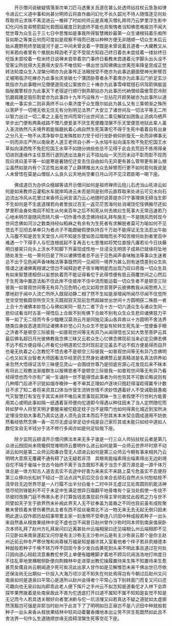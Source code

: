 <!-- { "loadSidebar": true } -->
　　开示僧问说破疑情落渐次单刀匹马透重关且道在甚么处透师拈拄杖云急急如律令进云仁义道中事和尚甚分明师云将直作曲问幻化不长久韶光不待人随情逐见何处荐取师云求珠不离泥进云一椎碎了时如何师云是真难灭僧礼拜师乃云梦里浮生影中幻化闪烁变易劈箭韶光若图延缓度日到底终不能也具惭愧者当知佛恩难报岂不闻大觉世尊为众生云于三七日中思惟如是事我所得智慧微妙最第一众生诸根钝着乐痴所盲如斯之等类云何而可度如是观察不得而已故以种种方便无非随顺一切众生末后云始从鹿野苑终至跋提河于是二中间未曾说着一字既是未曾说着且道者一大藏教又从何来若向者里有个推脱处释迦老子定不受屈方知自己终日着衣未尝挂着一缕丝终日吃饭未尝咬着一粒米终日说禅未尝举着宗门事终日看教未尝道着元字脚头出头没不受客尘所扰得大无畏得大安乐不唯信知一佛出世当知佛佛出世离兜率降皇宫成正觉转法轮度众生入涅槃分明亦为此事传正法眼授受不绝亦为此事达磨面壁神光断臂百丈被喝临济吃棒亦为此事长庆坐破七个蒲团胁尊者永不着席亦为此事云门折足玄沙筑指亦为此事睦州见僧便道现成公案放你三十棒亦为此事雪峰辊毬石巩驾箭俱胝竖指秘魔擎杈亦为此事天下老宿逆行顺行倒弄颠拈亦为此事历代衲僧经霜傲雪忍冷耐饥磨肩踵足毁形割爱亦为此事四十九年巧设殊方一旦拈花开颜笑破亦为此事所以道唯此一事实余二则非真终不以小乘济度于众生既尔如此为甚么又有三乘顿渐之殊所以菩萨于一切境无依无住无有分别明见法界广大安立了诸世间及一切法平等无二所以智力出过一切二乘之上虽在世间而常行出世间法二乘见解犹如困鱼止沥病鸟栖芦举步出门便有两条岐路不憎凡便爱圣不厌生死便趣涅槃不乐天堂便恶地狱此辈人虽入圣流依然凡夫境界若能揩磨执着心病自然生死笼罩佗不得于生死中着着自有出身之分凡无一物不从清净智中显发殊胜妙力至于经行坐卧俯仰折旋无一处而非佛事无一则而非庄严所以南泉老人道王老师自小养一头水牯牛拟向溪东牧不免犯佗国王水草拟向溪西牧不免犯佗国王水草不如随分纳些些总不见得于此会去荒田不拣用得亲切进则逢缘作主任意而行退则透出法身片云不挂灿灿一天历历未动不彰而彰不现而现曰贤曰圣平等一如是寒是暑随佗迁变去住自由如鸟无异更有甚么管带更有甚么根尘虽然如是内有个汉忿性出来收了止静牌推出大众去掉臂而行更不如何若何我说是人未曾悟在莫是山僧屈人么良久云天地尚空秦日月山河不见汉君臣喝一喝下座。

　　佛成道日为办供众檀越等请开示僧问如何是祖师禅师云抱儿石虎当山吼进云如何是如来教师云灌稻水车就岸鸣进云未否是同是别师云直荐取来处进云可见水向石边流出冷风从花里过来香师云闲言语乃云心地随时说菩提亦只宁事理俱无碍当生即不生如何是不生底道理若向者里放过百无一返茫茫苦海何处消竭饶佗伎俩搬尽还如梦里积金身处南阎不知生从何来百年之后不知死从何去故曰生死事大无常迅速若乃心地未明尽是随风而转凡俱一切作善作恶念佛持经礼拜布施无一不是随风而转现今世间念佛如河沙之数类持经似稻麻之有余有为生死者有求解脱者莫可为喻如何不见悟去不见彻去单单只为者点子不能觑破假使执持百千万劫不能得证无生法忍出牛胎入马腹不知是苦生天堂住人间不知是乐譬如苦瓜暗暗而长不知苦根何处到者里百中难遇一个下得手人与佗连根拔起不复再去七七思惟如将梵位直授凡庸若论今日扶藤明日接架只向头上沃水不知脚下开渠现成性地一旦浸没无明苦子成熟已就缘将坠地随处发生一枯一荣何日是了所以诸佛悟者总不出于见色闻声香味触法等事众生迷者总不出于见色闻声香味触法等事既然同一见闻同一境界为甚么则有迷悟差别众生执情谓之迷诸佛离相谓之悟岂不闻释迦老子夜半睹明星而出现乃叹曰奇哉一切众生具有如来智慧德相但以妄想执着而不能证得看佗于此得悟便有慈云荫覆世间之心然后于生死海中置造法船不住此岸不住彼岸不住中流而能运载一切众生者不是顿空三际彼我一如普观世间等无有异乃见色明心也又如观世音菩萨云彼佛教我从闻思修入三摩地初于闻中入流亡所所入既寂动静二相了然不生如是渐增闻所闻尽尽闻不住觉所觉空空觉极圆空所空灭生灭既寂寂灭现前忽然超越世出世间十方圆明获二殊胜一者上合十方诸佛本妙觉心与佛如来同一慈力二者下合十方一切六道众生与诸众生同一悲仰试看当时古圣一得悟后上合故不别有佛下合故不别有众生众生悲仰诸佛慈力平等一如了无二径而今多少瞌睡汉莫测云月是同独见溪山各异故以十方圆明不舍法界随类应身拔恶道苦同证诸佛本妙觉心只为众生不觉妄有轮转生死先圣一觉便垂手眼之济者不是顿空三际彼我一如普观世间等无有异乃从闻得悟也又如大势至菩萨云其最后佛名超日月光彼佛教我念佛三昧又云若众生心忆佛念佛现前当来必定见佛去佛不远不假方便自得心开看佗分明道若忆念时现前定见虽去不远不假方便曷得而自开也毫无执着之心怎教佗不悟去者不是顿空三际彼我一如普观世间等无有异乃念佛明心也又如天台智者大师因看法华经至药王然身处诸佛赞云是真精进是名真法供养如来忽然大悟得证法华三昧便见灵山一会围绕世尊乃是彻底穷源心花发现后来不昧本有将此三观教法渐接群生以报佛恩者不是顿空三际彼我一如普观世间等无有异乃看经得悟也而今亦有广闻一生诵持一世不能得悟此事者为何也穷其不可数论略说则有几种障门后进不识犹如烟寺晚钟一者不审其正理如卢逐块只图赶得溜趁得赢专计数目不求了知二者将来资其口体当作营生流转世情不求妙悟遇着好人不受诫勖鼓愚痴气灭智慧灯有宝在手其实未辨不唯后来苦事现前冥昧一生三者假使不行世利方能善用其心或明此事如隔一纸遇着盲师便向佗道即今得遇以种往因未了当人定然随佗而转如梦中人将至天明才要醒来被佗稳定枕子岂不是障门也如何得离化城近到宝所决定埋没空劫大事若乃真实达道人须先会其本而后不愁其末本末契合圆成道用不妨依然看经依然念佛一香一花尽无虚设举足动步纯是自己家珍其或未能只如经中道如人数佗宝自无半钱分于法不修行多闻亦如是何足较哉下座。

　　除夕监院云嵚请开示僧问佛法本来无多子谁是一行三众人师拈拄杖云者是第几众进云囫囵尚未晓儱侗觉难明师云要明作么进云如何是第一众师云世界坏时原不动进云如何是第二众师云阳春白雪无人颂进云如何是第三众师云今朝有事来相共乃云明明大意原无覆藏不通有碍了达无疑若非顶　具眼焉能缁素得出缁素得出无边刹境自佗不隔于毫端十世古今始终不离于当念既知不离于当念千源万源总是一源千体万体总是一体方知古人道去去实不去途中好善为来来实不来路上莫亏危虽实不去便将第三众移向长松树下经过一匝沾点润气前后交合合来合去顽石自然点头何愁枯枝不茂举目无边世界尽是一人行履不出半分白毫十二时中并无虚过见处周圆则机能活神悟尽彻则锋能利不可于未足中生满足想异日蹋翻平地骨堆有个妥当处假使一冬烧不尽彼时改换门庭不怖黑头老子打算饭钱恶类现前作得主宰何故仗此般若之力与世不同譬如天子生于欲界然未补阙此界天人无不钦奉盖为苗裔之不同也目前虽有成败聚散未曾损着未曾伤著然此主者东西不挂丝毫南北不沾一物无来无去无起无倒只因未明此道认奴作郎历劫招事带累主家一刻发明不受牵连八识田中种成般若种子一出头来自然香从枝放果结林中定不虚也岂不闻昔日赵州曾作沙弥时同本师到南泉值泉卧次本师礼拜了赵州方礼拜泉问曰近离甚处州云端相泉曰还见端相么州云端相即不见只见卧如来南泉遂起又问你是有主沙弥无主沙弥州云是有主沙弥泉云那个是你主赵州近前云仲冬严寒伏惟和尚尊候万福泉知是器许其入室看他者个样子若非夙植德本种就般若种子千唤不转万呼不回现今多少发白齿黄死到头来不明此事且道过在何处只因向道心轻趁流意重教佗参究上单便有瞌睡脚才着地不顾沟坑闹浩浩地打哄度日不往乱草地里横眠侧卧便向荆棘林中走进穿出教佗操履置待来生殊不知置待来生愈甚荒矣儒且尚云朝闻道夕死可矣况此出家人甘作如是见解惟恐未来千佛出世已尽依还保汝尚无出期似一针投入大海万顷沙泥不知失在何处焉得岂有今朝过后赵州又问南泉如何是道泉曰平常心是道所以赵州会得者个平常心当下别转面门而复又问曰还可趣向也无泉曰拟向即乖此老人便下挥斤之手州云不拟怎知是道看佗才入林下会弄探竿果然拨着是处南泉故此不吝为佗透底打开曰道不属知不属不知知是妄觉不知是无记而今人若具透关眼好向者里决断与佗一坑活埋又曰若真达不疑之道犹如太虚廓然荡豁岂可强是非耶当时赵州于此言下了了明明如日正昼岂不是八识田中种就般若种子一出头来香从枝放果结林中轻风动着馨香播地本出尘劳不厌生死既然如此且不舍法界一句作么生道随顺世缘无挂碍涅槃生死等空花下座。

